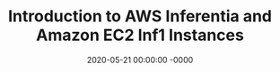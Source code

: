 ---
layout: post
title: Introduction to AWS Inferentia and Amazon EC2 Inf1 Instances
date: 2020-05-21 00:00:00 -0000
tags: [projects, tech-blog,tutorial,Amazon Web Services]
image: awsec2.png
---